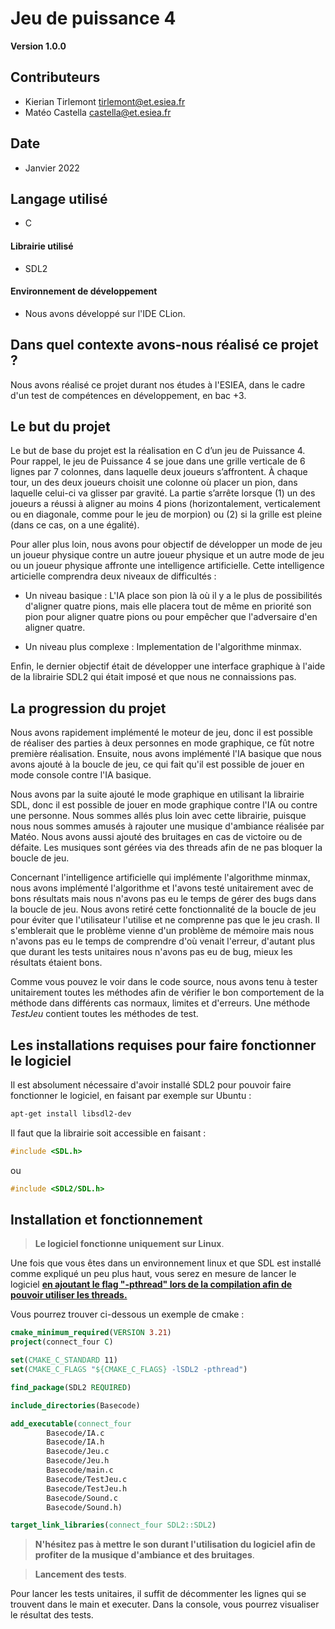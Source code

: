 Jeu de puissance 4
==

**Version 1.0.0**


## Contributeurs

- Kierian Tirlemont <tirlemont@et.esiea.fr>
- Matéo Castella <castella@et.esiea.fr> 

## Date

- Janvier 2022

## Langage utilisé

- C

#### Librairie utilisé

- SDL2

#### Environnement de développement

- Nous avons développé sur l'IDE CLion.

## Dans quel contexte avons-nous réalisé ce projet ?

Nous avons réalisé ce projet durant nos études à l'ESIEA, dans le cadre d'un test de compétences en 
développement, en bac +3.

## Le but du projet

Le but de base du projet est la réalisation en C d’un jeu de Puissance 4. Pour rappel, le jeu
de Puissance 4 se joue dans une grille verticale de 6 lignes par 7 colonnes, dans laquelle
deux joueurs s’affrontent. À chaque tour, un des deux joueurs choisit une colonne où
placer un pion, dans laquelle celui-ci va glisser par gravité. La partie s’arrête lorsque (1)
un des joueurs a réussi à aligner au moins 4 pions (horizontalement, verticalement ou en
diagonale, comme pour le jeu de morpion) ou (2) si la grille est pleine (dans ce cas, on a
une égalité).

Pour aller plus loin, nous avons pour objectif de développer un mode de jeu un joueur physique contre un autre joueur
physique et un autre mode de jeu ou un joueur physique affronte une intelligence artificielle. Cette intelligence 
articielle comprendra deux niveaux de difficultés : 
- Un niveau basique : L'IA place son pion là où il y a le plus de possibilités d'aligner quatre pions, mais elle 
  placera tout de même en priorité son pion pour aligner quatre pions ou pour empêcher que l'adversaire d'en aligner 
  quatre.
  
- Un niveau plus complexe : Implementation de l'algorithme minmax.

Enfin, le dernier objectif était de développer une interface graphique à l'aide de la librairie SDL2 qui était
imposé et que nous ne connaissions pas.

## La progression du projet

Nous avons rapidement implémenté le moteur de jeu, donc il est possible de réaliser des parties à deux personnes en
mode graphique, ce fût notre première réalisation. Ensuite, nous avons implémenté l'IA basique que nous avons ajouté
à la boucle de jeu, ce qui fait qu'il est possible de jouer en mode console contre l'IA basique.

Nous avons par la suite ajouté le mode graphique en utilisant la librairie SDL, donc il est possible de jouer en mode 
graphique contre l'IA ou contre une personne. Nous sommes allés plus loin avec cette librairie, puisque nous nous sommes 
amusés à rajouter une musique d'ambiance réalisée par Matéo. Nous avons aussi ajouté des bruitages en cas de victoire ou 
de défaite. Les musiques sont gérées via des threads afin de ne pas bloquer la boucle de jeu.

Concernant l'intelligence artificielle qui implémente l'algorithme minmax, nous avons implémenté l'algorithme et l'avons
testé unitairement avec de bons résultats mais nous n'avons pas eu le temps de gérer des bugs dans la boucle de jeu.
Nous avons retiré cette fonctionnalité de la boucle de jeu pour éviter que l'utilisateur l'utilise et ne comprenne pas
que le jeu crash. Il s'emblerait que le problème vienne d'un problème de mémoire mais nous n'avons pas eu le temps de 
comprendre d'où venait l'erreur, d'autant plus que durant les tests unitaires nous n'avons pas eu de bug, mieux les 
résultats étaient bons.

Comme vous pouvez le voir dans le code source, nous avons tenu à tester unitairement toutes les méthodes afin de 
vérifier le bon comportement de la méthode dans différents cas normaux, limites et d'erreurs. Une méthode *TestJeu*
contient toutes les méthodes de test.

## Les installations requises pour faire fonctionner le logiciel

Il est absolument nécessaire d'avoir installé SDL2 pour pouvoir faire fonctionner le logiciel, en faisant par exemple
sur Ubuntu :

```bash
apt-get install libsdl2-dev
```

Il faut que la librairie soit accessible en faisant :

```C
#include <SDL.h>
```

ou

```C
#include <SDL2/SDL.h>
```

## Installation et fonctionnement

>**Le logiciel fonctionne uniquement sur Linux**.

Une fois que vous êtes dans un environnement linux et que SDL est installé comme expliqué un peu plus haut, vous 
serez en mesure de lancer le logiciel <ins>**en ajoutant le flag "-pthread" lors de la compilation afin de pouvoir 
utiliser les threads.**</ins>

Vous pourrez trouver ci-dessous un exemple de cmake :

```cmake
cmake_minimum_required(VERSION 3.21)
project(connect_four C)

set(CMAKE_C_STANDARD 11)
set(CMAKE_C_FLAGS "${CMAKE_C_FLAGS} -lSDL2 -pthread")

find_package(SDL2 REQUIRED)

include_directories(Basecode)

add_executable(connect_four
        Basecode/IA.c
        Basecode/IA.h
        Basecode/Jeu.c
        Basecode/Jeu.h
        Basecode/main.c
        Basecode/TestJeu.c
        Basecode/TestJeu.h
        Basecode/Sound.c
        Basecode/Sound.h)

target_link_libraries(connect_four SDL2::SDL2)
```

>**N'hésitez pas à mettre le son durant l'utilisation du logiciel afin de profiter de la musique d'ambiance et 
> des bruitages**.

>**Lancement des tests**.

Pour lancer les tests unitaires, il suffit de décommenter les lignes qui se trouvent dans le main et executer. Dans la
console, vous pourrez visualiser le résultat des tests.

